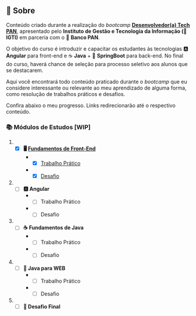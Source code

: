 ## 📃 Sobre

Conteúdo criado durante a realização do *bootcamp* [**Desenvolvedor(a) Tech PAN**](https://www.igti.com.br/bootcamp/desenvolvedor-tech-pan), apresentado pelo **Instituto de Gestão e Tecnologia da Informação (💚 IGTI)** em parceria com o 💙 **Banco PAN**.

O objetivo do curso é introduzir e capacitar os estudantes às tecnologias 🅰️ **Angular** para front-end e ☕ **Java** + 🍃 **SpringBoot** para back-end. No final do curso, haverá chance de seleção para processo seletivo aos alunos que se destacarem.

Aqui você encontrará todo conteúdo praticado durante o *bootcamp* que eu considere interessante ou relevante ao meu aprendizado de alguma forma, como resolução de trabalhos práticos e desafios.

Confira abaixo o meu progresso. Links redirecionarão até o respectivo conteúdo.

### 📚 Módulos de Estudos [WIP]

1. - [x] **🖥️ [Fundamentos de Front-End](modulo-1/)**
     - - [x] [Trabalho Prático](modulo-1/trabalho-pratico/)
     - - [x] [Desafio](modulo-1/desafio/)
   
2. - [ ] **🅰️ Angular**
     - - [ ] Trabalho Prático
     - - [ ] Desafio

3. - [ ] **☕ Fundamentos de Java**
     - - [ ] Trabalho Prático
     - - [ ] Desafio
4. - [ ] **🍃 Java para WEB**
     - - [ ] Trabalho Prático
     - - [ ] Desafio
5. - [ ] **🧠 Desafio Final**